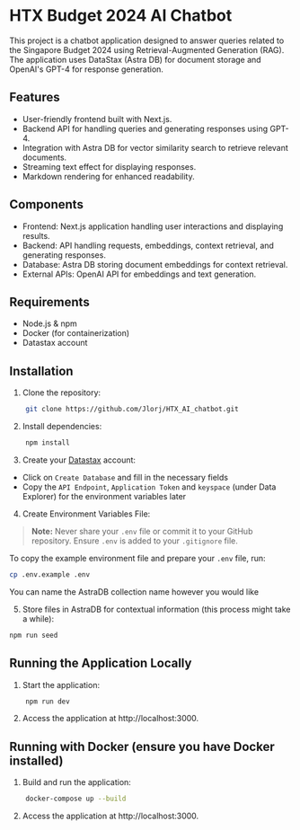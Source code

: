 # HTX Budget 2024 AI Chatbot

This project is a chatbot application designed to answer queries related to the Singapore Budget 2024 using Retrieval-Augmented Generation (RAG). The application uses DataStax (Astra DB) for document storage and OpenAI's GPT-4 for response generation.

## Features
- User-friendly frontend built with Next.js.
- Backend API for handling queries and generating responses using GPT-4.
- Integration with Astra DB for vector similarity search to retrieve relevant documents.
- Streaming text effect for displaying responses.
- Markdown rendering for enhanced readability.

## Components
- Frontend: Next.js application handling user interactions and displaying results.
- Backend: API handling requests, embeddings, context retrieval, and generating responses.
- Database: Astra DB storing document embeddings for context retrieval.
- External APIs: OpenAI API for embeddings and text generation.

## Requirements
- Node.js & npm
- Docker (for containerization)
- Datastax account 

## Installation
1. Clone the repository:
```bash
    git clone https://github.com/Jlorj/HTX_AI_chatbot.git
```
2. Install dependencies:
```bash
    npm install
```

3. Create your [Datastax](https://www.datastax.com/) account:
- Click on `Create Database` and fill in the necessary fields
- Copy the `API Endpoint`, `Application Token` and `keyspace` (under Data Explorer) for the environment variables later

4. Create Environment Variables File:
> **Note:** Never share your `.env` file or commit it to your GitHub repository. Ensure `.env` is added to your `.gitignore` file.

To copy the example environment file and prepare your `.env` file, run:
```bash
cp .env.example .env
```
You can name the AstraDB collection name however you would like

5. Store files in AstraDB for contextual information (this process might take a while):
```bash
npm run seed
```

## Running the Application Locally
1. Start the application:
```bash
    npm run dev
```
2. Access the application at http://localhost:3000.

## Running with Docker (ensure you have Docker installed)
1. Build and run the application:
```bash
    docker-compose up --build
```
2. Access the application at http://localhost:3000.
